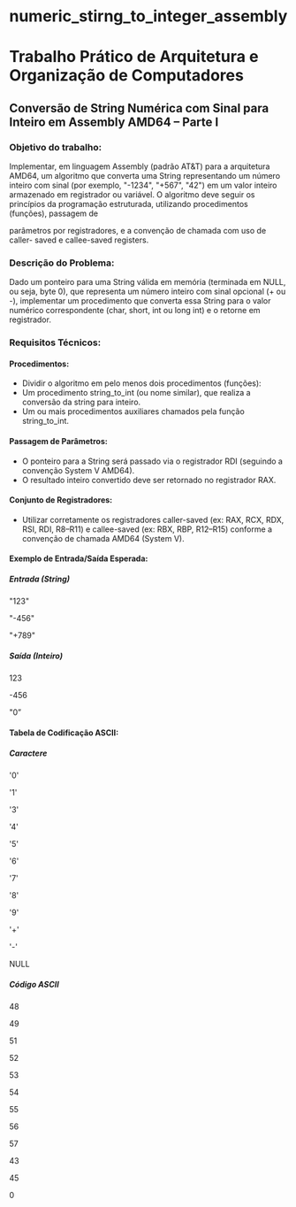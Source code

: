 # numeric_stirng_to_integer_assembly

# Trabalho Prático de Arquitetura e Organização de Computadores

## Conversão de String Numérica com Sinal para Inteiro em Assembly AMD64 – Parte I

### Objetivo do trabalho:

Implementar, em linguagem Assembly (padrão AT&T) para a arquitetura
AMD64, um algoritmo que converta uma String representando um número
inteiro com sinal (por exemplo, "-1234", "+567", "42") em um valor inteiro
armazenado em registrador ou variável. O algoritmo deve seguir os princípios
da programação estruturada, utilizando procedimentos (funções), passagem de

parâmetros por registradores, e a convenção de chamada com uso de caller-
saved e callee-saved registers.

### Descrição do Problema:

Dado um ponteiro para uma String válida em memória (terminada em NULL, ou
seja, byte 0), que representa um número inteiro com sinal opcional (+ ou -),
implementar um procedimento que converta essa String para o valor numérico
correspondente (char, short, int ou long int) e o retorne em registrador.

### Requisitos Técnicos:

#### Procedimentos:

- Dividir o algoritmo em pelo menos dois procedimentos (funções):
- Um procedimento string_to_int (ou nome similar), que realiza a
conversão da string para inteiro.
- Um ou mais procedimentos auxiliares chamados pela função
string_to_int.

#### Passagem de Parâmetros:

- O ponteiro para a String será passado via o registrador RDI
(seguindo a convenção System V AMD64).
- O resultado inteiro convertido deve ser retornado no registrador RAX.

#### Conjunto de Registradores:

- Utilizar corretamente os registradores caller-saved (ex: RAX, RCX,
RDX, RSI, RDI, R8–R11) e callee-saved (ex: RBX, RBP, R12–R15)
conforme a convenção de chamada AMD64 (System V).

#### Exemplo de Entrada/Saída Esperada:

##### Entrada (String)
"123"

"-456"

"+789"                  

##### Saída (Inteiro)
123

-456

"0”                     

#### Tabela de Codificação ASCII:

##### Caractere  
'0'

'1'

'3'

'4'

'5'

'6'

'7'

'8'

'9'

'+'

'-'

NULL

##### Código ASCII
48

49

51

52

53

54

55

56

57

43

45

0
